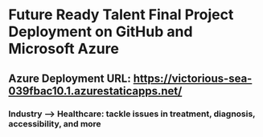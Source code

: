 # Future Ready Talent Final Project Deployment on GitHub and Microsoft Azure

## Azure Deployment URL: https://victorious-sea-039fbac10.1.azurestaticapps.net/

### Industry --> Healthcare: tackle issues in treatment, diagnosis, accessibility, and more 
